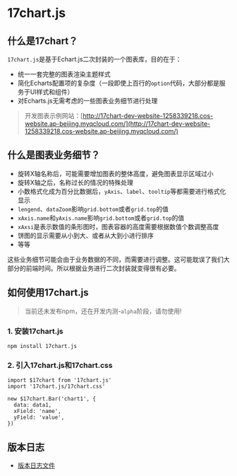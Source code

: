 # 17chart.js

## 什么是17chart？

`17chart.js`是基于Echart.js二次封装的一个图表库，目的在于：

- 统一一套完整的图表渲染主题样式
- 简化Echarts配置项的复杂度（一段即使上百行的`option`代码，大部分都是服务于UI样式和组件）
- 对Echarts.js无需考虑的一些图表业务细节进行处理

> 开发图表示例网站：[http://17chart-dev-website-1258339218.cos-website.ap-beijing.myqcloud.com/](http://17chart-dev-website-1258339218.cos-website.ap-beijing.myqcloud.com/)

## 什么是图表业务细节？

- 旋转X轴名称后，可能需要增加图表的整体高度，避免图表显示区域过小
- 旋转X轴之后，名称过长的情况的特殊处理
- 小数格式化成为百分比数据后，`yAxis`、`label`、`tooltip`等都需要进行格式化显示
- `lengend`、`dataZoom`影响`grid.bottom`或者`grid.top`的值
- `xAxis.name`和`yAxis.name`影响`grid.bottom`或者`grid.top`的值
- `xAxsi`是表示数值的条形图时，图表容器的高度需要根据数值个数调整高度
- 饼图的显示需要从小到大、或者从大到小进行排序
- 等等


这些业务细节可能会由于业务数据的不同，而需要进行调整。这可能耽误了我们大部分的前端时间。所以根据业务进行二次封装就变得很有必要。

## 如何使用17chart.js

> 当前还未发布npm，还在开发内测-`alpha`阶段，请勿使用!

### 1. 安装17chart.js

```
npm install 17chart.js
```

### 2. 引入17chart.js和17chart.css

```
import $17chart from '17chart.js'
import '17chart.js/17chart.css'

new $17chart.Bar('chart1', {
  data: data1,
  xField: 'name',
  yField: 'value',
})
```

## 版本日志

- [版本日志文件](https://github.com/Lee-Tanghui/17chart.js/blob/main/CHANGELOG.md)